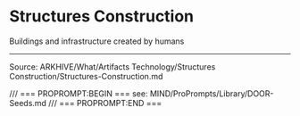 # Structures Construction

Buildings and infrastructure created by humans

---
Source: ARKHIVE/What/Artifacts Technology/Structures Construction/Structures-Construction.md

/// === PROPROMPT:BEGIN ===
see: MIND/ProPrompts/Library/DOOR-Seeds.md
/// === PROPROMPT:END ===
